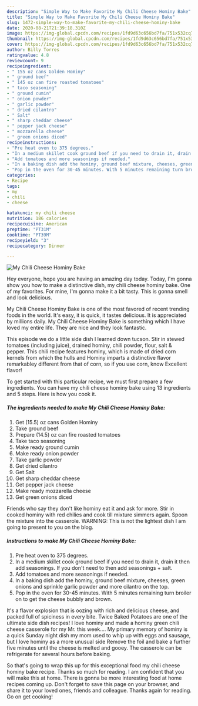```yaml
---
description: "Simple Way to Make Favorite My Chili Cheese Hominy Bake"
title: "Simple Way to Make Favorite My Chili Cheese Hominy Bake"
slug: 1472-simple-way-to-make-favorite-my-chili-cheese-hominy-bake
date: 2020-08-21T21:39:18.310Z
image: https://img-global.cpcdn.com/recipes/1fd9d63c656bd7fa/751x532cq70/my-chili-cheese-hominy-bake-recipe-main-photo.jpg
thumbnail: https://img-global.cpcdn.com/recipes/1fd9d63c656bd7fa/751x532cq70/my-chili-cheese-hominy-bake-recipe-main-photo.jpg
cover: https://img-global.cpcdn.com/recipes/1fd9d63c656bd7fa/751x532cq70/my-chili-cheese-hominy-bake-recipe-main-photo.jpg
author: Billy Torres
ratingvalue: 4.8
reviewcount: 9
recipeingredient:
- " 155 oz cans Golden Hominy"
- " ground beef"
- " 145 oz can fire roasted tomatoes"
- " taco seasoning"
- " ground cumin"
- " onion powder"
- " garlic powder"
- " dried cilantro"
- " Salt"
- " sharp cheddar cheese"
- " pepper jack cheese"
- " mozzarella cheese"
- " green onions diced"
recipeinstructions:
- "Pre heat oven to 375 degrees."
- "In a medium skillet cook ground beef if you need to drain it, drain it then add seasonings. If you don&#39;t need to then add seasonings + salt."
- "Add tomatoes and more seasonings if needed."
- "In a baking dish add the hominy, ground beef mixture, cheeses, green onions and sprinkle garlic powder and more cilantro on the top."
- "Pop in the oven for 30-45 minutes. With 5 minutes remaining turn broiler on to get the cheese bubbly and brown."
categories:
- Recipe
tags:
- my
- chili
- cheese

katakunci: my chili cheese 
nutrition: 186 calories
recipecuisine: American
preptime: "PT31M"
cooktime: "PT39M"
recipeyield: "3"
recipecategory: Dinner

---
```



![My Chili Cheese Hominy Bake](https://img-global.cpcdn.com/recipes/1fd9d63c656bd7fa/751x532cq70/my-chili-cheese-hominy-bake-recipe-main-photo.jpg)

Hey everyone, hope you are having an amazing day today. Today, I'm gonna show you how to make a distinctive dish, my chili cheese hominy bake. One of my favorites. For mine, I'm gonna make it a bit tasty. This is gonna smell and look delicious.

My Chili Cheese Hominy Bake is one of the most favored of recent trending foods in the world. It's easy, it is quick, it tastes delicious. It is appreciated by millions daily. My Chili Cheese Hominy Bake is something which I have loved my entire life. They are nice and they look fantastic.

This episode we do a little side dish I learned down tucson. Stir in stewed tomatoes (including juice), drained hominy, chili powder, flour, salt &amp; pepper. This chili recipe features hominy, which is made of dried corn kernels from which the hulls and Hominy imparts a distinctive flavor remarkabley different from that of corn, so if you use corn, know Excellent flavor!


To get started with this particular recipe, we must first prepare a few ingredients. You can have my chili cheese hominy bake using 13 ingredients and 5 steps. Here is how you cook it.

<!--inarticleads1-->

##### The ingredients needed to make My Chili Cheese Hominy Bake:

1. Get  (15.5) oz cans Golden Hominy
1. Take  ground beef
1. Prepare  (14.5) oz can fire roasted tomatoes
1. Take  taco seasoning
1. Make ready  ground cumin
1. Make ready  onion powder
1. Take  garlic powder
1. Get  dried cilantro
1. Get  Salt
1. Get  sharp cheddar cheese
1. Get  pepper jack cheese
1. Make ready  mozzarella cheese
1. Get  green onions diced


Friends who say they don&#39;t like hominy eat it and ask for more. Stir in cooked hominy with red chilies and cook till mixture simmers again. Spoon the mixture into the casserole. WARNING: This is not the lightest dish I am going to present to you on the blog. 

<!--inarticleads2-->

##### Instructions to make My Chili Cheese Hominy Bake:

1. Pre heat oven to 375 degrees.
1. In a medium skillet cook ground beef if you need to drain it, drain it then add seasonings. If you don&#39;t need to then add seasonings + salt.
1. Add tomatoes and more seasonings if needed.
1. In a baking dish add the hominy, ground beef mixture, cheeses, green onions and sprinkle garlic powder and more cilantro on the top.
1. Pop in the oven for 30-45 minutes. With 5 minutes remaining turn broiler on to get the cheese bubbly and brown.


It&#39;s a flavor explosion that is oozing with rich and delicious cheese, and packed full of spiciness in every bite. Twice Baked Potatoes are one of the ultimate side dish recipes! I love hominy and made a hominy green chili cheese casserole for my Mr. this week…. My primary memory of hominy is a quick Sunday night dish my mom used to whip up with eggs and sausage, but I love hominy as a more unusual side Remove the foil and bake a further five minutes until the cheese is melted and gooey. The casserole can be refrigerate for several hours before baking. 

So that's going to wrap this up for this exceptional food my chili cheese hominy bake recipe. Thanks so much for reading. I am confident that you will make this at home. There is gonna be more interesting food at home recipes coming up. Don't forget to save this page on your browser, and share it to your loved ones, friends and colleague. Thanks again for reading. Go on get cooking!
